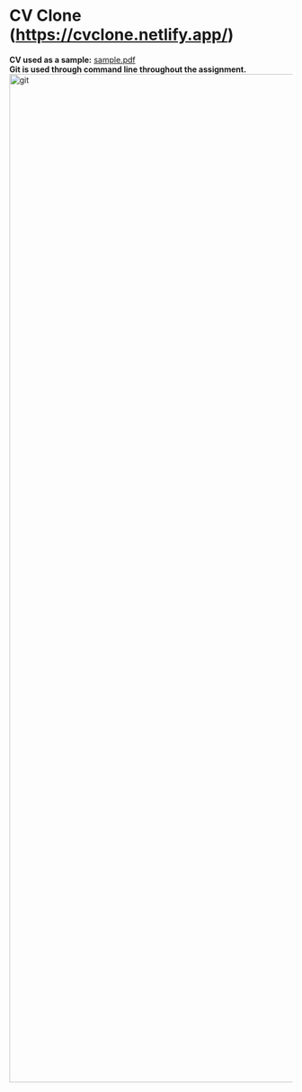 # CV Clone (https://cvclone.netlify.app/)
**CV used as a sample:**
[sample.pdf](https://github.com/user-attachments/files/20883760/sample.pdf)  
**Git is used through command line throughout the assignment.**  
<img width="1792" alt="git" src="https://github.com/user-attachments/assets/4fc8134e-1448-46b8-b56e-0def50a70db1" />
